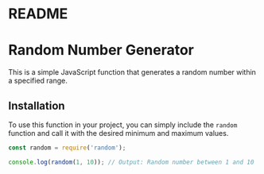 # README

# Random Number Generator

This is a simple JavaScript function that generates a random number within a specified range.

## Installation

To use this function in your project, you can simply include the `random` function and call it with the desired minimum and maximum values.

```javascript
const random = require('random');

console.log(random(1, 10)); // Output: Random number between 1 and 10

